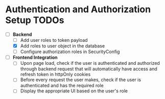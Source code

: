 # Authentication and Authorization Setup TODOs

- [ ] **Backend**
    - [ ] Add user roles to token payload
    - [x] Add roles to user object in the database
    - [ ] Configure authorization roles in SecurityConfig

- [ ] **Frontend Integration**
    - [ ] Upon page load, check if the user is authenticated and authorized through backend request that will
      automatically have access and refresh token in httpOnly cookies
    - [ ] Before every request the user makes, check if the user is authenticated and has the required role
    - [ ] Display the appropriate UI based on the user's role